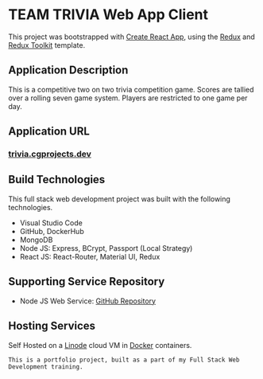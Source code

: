 # TEAM TRIVIA Web App Client

This project was bootstrapped with [Create React App](https://github.com/facebook/create-react-app), using the [Redux](https://redux.js.org/) and [Redux Toolkit](https://redux-toolkit.js.org/) template.

## Application Description
This is a competitive two on two trivia competition game. Scores are tallied over a rolling seven game system. Players are restricted to one game per day.

## Application URL
### [trivia.cgprojects.dev](https://trivia.cgprojects.dev)

## Build Technologies
This full stack web development project was built with the following technologies.

- Visual Studio Code
- GitHub, DockerHub
- MongoDB
- Node JS: Express, BCrypt, Passport (Local Strategy)
- React JS: React-Router, Material UI, Redux

## Supporting Service Repository
- Node JS Web Service: [GitHub Repository](https://github.com/c-garraway/trivia-server)

## Hosting Services

Self Hosted on a [Linode](https://www.linode.com/) cloud VM in [Docker](https://www.docker.com/) containers.

`This is a portfolio project, built as a part of my Full Stack Web Development training.`

